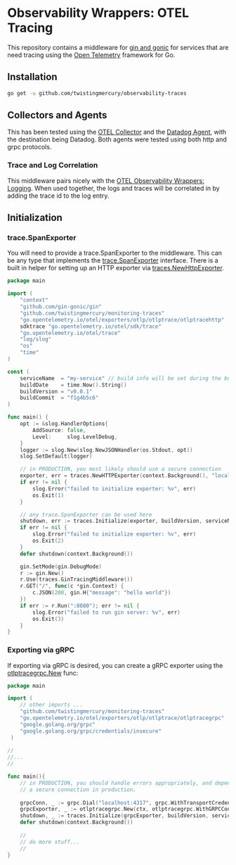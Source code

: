 # Observability Wrappers: OTEL Tracing

This repository contains a middleware for [gin and gonic](https://github.com/gin-gonic/gin) for services that are
need tracing using the [Open Telemetry]("go.opentelemetry.io/otel/trace") framework for Go.

## Installation

```bash
go get -u github.com/twistingmercury/observability-traces
```

## Collectors and Agents

This has been tested using the [OTEL Collector](https://github.com/open-telemetry/opentelemetry-collector-contrib) and
the
[Datadog Agent](https://docs.datadoghq.com/containers/docker/?tab=standard), with the destination being Datadog. Both
agents
were tested using both http and grpc protocols.

### Trace and Log Correlation

This middleware pairs nicely with
the [OTEL Observability Wrappers: Logging](https://github.com/twistingmercury/observability-logs).
When used together, the logs and traces will be correlated in by adding the trace id to the log entry.

## Initialization

### trace.SpanExporter

You will need to provide a trace.SpanExporter to the middleware. This can be any type that implements the
[trace.SpanExporter](https://pkg.go.dev/go.opentelemetry.io/otel/sdk/trace#SpanExporter) interface. There is a built in
helper for setting up an HTTP exporter
via  [traces.NewHttpExporter](https://pkg.go.dev/github.com/twistingmercury/observability-traces/traces#NewHTTPExporter).

```go
package main

import (
	"context"
	"github.com/gin-gonic/gin"
	"github.com/twistingmercury/monitoring-traces"
	"go.opentelemetry.io/otel/exporters/otlp/otlptrace/otlptracehttp"
	sdktrace "go.opentelemetry.io/otel/sdk/trace"
	"go.opentelemetry.io/otel/trace"
	"log/slog"
	"os"
	"time"
)

const (
	serviceName  = "my-service" // build info will be set during the build process
	buildDate    = time.Now().String()
	buildVersion = "v0.0.1"
	buildCommit  = "f1g4b5c6"
)

func main() {
	opt := &slog.HandlerOptions{
		AddSource: false,
		Level:     slog.LevelDebug,
	}
	logger := slog.New(slog.NewJSONHandler(os.Stdout, opt))
	slog.SetDefault(logger)

	// in PRODUCTION, you most likely should use a secure connection
	exporter, err = traces.NewHTTPExporter(context.Background(), "localhost:4318", otlptracehttp.WithInsecure())
	if err != nil {
		slog.Error("failed to initialize exporter: %v", err)
		os.Exit(1)
	}

	// any trace.SpanExporter can be used here
	shutdown, err := traces.Initialize(exporter, buildVersion, serviceName, buildDate, buildCommit, "local")
	if err != nil {
		slog.Error("failed to initialize exporter: %v", err)
		os.Exit(2)
	}
	defer shutdown(context.Background())

	gin.SetMode(gin.DebugMode)
	r := gin.New()
	r.Use(traces.GinTracingMiddleware())
	r.GET("/", func(c *gin.Context) {
		c.JSON(200, gin.H{"message": "hello world"})
	})
	if err := r.Run(":8080"); err != nil {
		slog.Error("failed to run gin server: %v", err)
		os.Exit(3)
	}
}
```

### Exporting via gRPC

If exporting via gRPC is desired, you can create a gRPC exporter using
the [otlptracegrpc.New](https://pkg.go.dev/go.opentelemetry.io/otel/exporters/otlp/otlptrace/otlptracegrpc#New) func:

```go
package main

import (
    // other imports ...
    "github.com/twistingmercury/monitoring-traces"
    "go.opentelemetry.io/otel/exporters/otlp/otlptrace/otlptracegrpc"
    "google.golang.org/grpc"
    "google.golang.org/grpc/credentials/insecure"
 )
 
//
//...
//

func main(){
    // in PRODUCTION, you should handle errors appropriately, and depending on your use case, you should use 
    // a secure connection in production.
    
    grpcConn, _ := grpc.Dial("localhost:4317", grpc.WithTransportCredentials(insecure.NewCredentials()))
    grpcExporter, _ := otlptracegrpc.New(ctx, otlptracegrpc.WithGRPCConn(grpcConn))
    shutdown, _ := traces.Initialize(grpcExporter, buildVersion, serviceName, buildDate, buildCommit, "local")
    defer shutdown(context.Background())
    
    //
    // do more stuff...
    //
}
```

